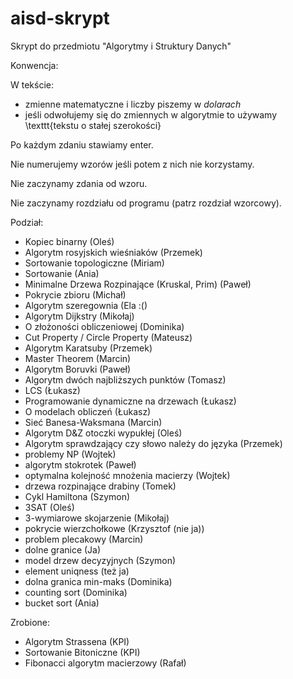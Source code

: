 # aisd-skrypt
Skrypt do przedmiotu "Algorytmy i Struktury Danych"

Konwencja:

W tekście:
- zmienne matematyczne i liczby piszemy w $dolarach$
- jeśli odwołujemy się do zmiennych w algorytmie to używamy \texttt{tekstu o stałej szerokości}

Po każdym zdaniu stawiamy enter.

Nie numerujemy wzorów jeśli potem z nich nie korzystamy.

Nie zaczynamy zdania od wzoru.

Nie zaczynamy rozdziału od programu (patrz rozdział wzorcowy).

Podział:

- Kopiec binarny (Oleś)
- Algorytm rosyjskich wieśniaków (Przemek)
- Sortowanie topologiczne (Miriam)
- Sortowanie (Ania)
- Minimalne Drzewa Rozpinające (Kruskal, Prim) (Paweł)
- Pokrycie zbioru (Michał)
- Algorytm szeregownia (Ela :()
- Algorytm Dijkstry (Mikołaj)
- O złożoności obliczeniowej (Dominika)
- Cut Property / Circle Property (Mateusz)
- Algorytm Karatsuby (Przemek)
- Master Theorem (Marcin)
- Algorytm Boruvki (Paweł)
- Algorytm dwóch najbliższych punktów (Tomasz)
- LCS (Łukasz)
- Programowanie dynamiczne na drzewach (Łukasz)
- O modelach obliczeń (Łukasz)
- Sieć Banesa-Waksmana (Marcin)
- Algorytm D&Z otoczki wypukłej (Oleś)
- Algorytm sprawdzający czy słowo należy do języka (Przemek)
- problemy NP (Wojtek)
- algorytm stokrotek (Paweł)
- optymalna kolejność mnożenia macierzy (Wojtek)
- drzewa rozpinające drabiny (Tomek)
- Cykl Hamiltona (Szymon)
- 3SAT (Oleś)
- 3-wymiarowe skojarzenie (Mikołaj)
- pokrycie wierzchołkowe (Krzysztof (nie ja))
- problem plecakowy (Marcin)
- dolne granice (Ja)
- model drzew decyzyjnych (Szymon)
- element uniqness (też ja)
- dolna granica min-maks (Dominika)
- counting sort (Dominika)
- bucket sort (Ania)

Zrobione:

- Algorytm Strassena (KPI)
- Sortowanie Bitoniczne (KPI)
- Fibonacci algorytm macierzowy (Rafał)
